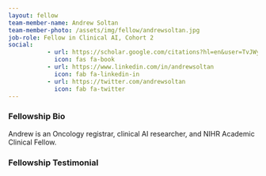 ```yaml
---
layout: fellow
team-member-name: Andrew Soltan
team-member-photo: /assets/img/fellow/andrewsoltan.jpg
job-role: Fellow in Clinical AI, Cohort 2
social:
           - url: https://scholar.google.com/citations?hl=en&user=TvJWyVcAAAAJ&view_op=list_works&sortby=pubdate
             icon: fas fa-book
           - url: https://www.linkedin.com/in/andrewsoltan
             icon: fab fa-linkedin-in
           - url: https://twitter.com/andrewsoltan
             icon: fab fa-twitter
---
```


### Fellowship Bio
Andrew is an Oncology registrar, clinical AI researcher, and NIHR Academic Clinical Fellow.

### Fellowship Testimonial
